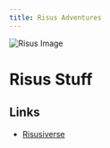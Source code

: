 ```yaml
---
title: Risus Adventures
---
```


<span style="text-align:center;width:100%;">![Risus Image](http://www.risusiverse.com/_/rsrc/1352864655264/home/We%20need%20you.png)</span>

# Risus Stuff
## Links
- [Risusiverse](http://www.risusiverse.com/)
